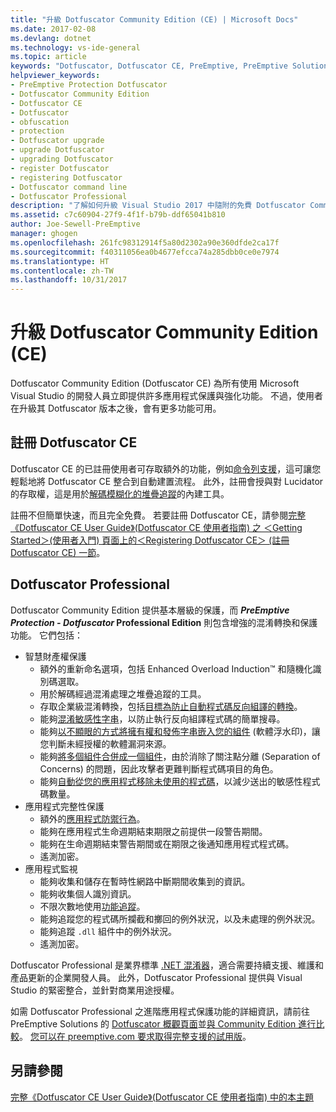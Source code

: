```yaml
---
title: "升級 Dotfuscator Community Edition (CE) | Microsoft Docs"
ms.date: 2017-02-08
ms.devlang: dotnet
ms.technology: vs-ide-general
ms.topic: article
keywords: "Dotfuscator, Dotfuscator CE, PreEmptive, PreEmptive Solutions, PreEmptive Protection, 保護, Community Edition, 混淆, .NET, 免費, Visual Studio 2017, 升級, 命令列"
helpviewer_keywords:
- PreEmptive Protection Dotfuscator
- Dotfuscator Community Edition
- Dotfuscator CE
- Dotfuscator
- obfuscation
- protection
- Dotfuscator upgrade
- upgrade Dotfuscator
- upgrading Dotfuscator
- register Dotfuscator
- registering Dotfuscator
- Dotfuscator command line
- Dotfuscator Professional
description: "了解如何升級 Visual Studio 2017 中隨附的免費 Dotfuscator Community Edition。"
ms.assetid: c7c60904-27f9-4f1f-b79b-ddf65041b810
author: Joe-Sewell-PreEmptive
manager: ghogen
ms.openlocfilehash: 261fc98312914f5a80d2302a90e360dfde2ca17f
ms.sourcegitcommit: f40311056ea0b4677efcca74a285dbb0ce0e7974
ms.translationtype: HT
ms.contentlocale: zh-TW
ms.lasthandoff: 10/31/2017
---
```

# <a name="upgrade-dotfuscator-community-edition-ce"></a>升級 Dotfuscator Community Edition (CE)

Dotfuscator Community Edition (Dotfuscator CE) 為所有使用 Microsoft Visual Studio 的開發人員立即提供許多應用程式保護與強化功能。
不過，使用者在升級其 Dotfuscator 版本之後，會有更多功能可用。

## <a name="registering-dotfuscator-ce"></a>註冊 Dotfuscator CE

Dotfuscator CE 的已註冊使用者可存取額外的功能，例如[命令列支援][cli]，這可讓您輕鬆地將 Dotfuscator CE 整合到自動建置流程。
此外，註冊會授與對 Lucidator 的存取權，這是用於[解碼模糊化的堆疊追蹤][decode-obfuscated]的內建工具。

註冊不但簡單快速，而且完全免費。
若要註冊 Dotfuscator CE，請參閱[完整《Dotfuscator CE User Guide》(Dotfuscator CE 使用者指南) 之 ＜Getting Started＞(使用者入門) 頁面上的＜Registering Dotfuscator CE＞ (註冊 Dotfuscator CE) 一節][register-ce]。

## <a name="dotfuscator-professional"></a>Dotfuscator Professional

Dotfuscator Community Edition 提供基本層級的保護，而 **_PreEmptive Protection - Dotfuscator_ Professional Edition** 則包含增強的混淆轉換和保護功能。
它們包括：

* 智慧財產權保護
  * 額外的重新命名選項，包括 Enhanced Overload Induction™ 和隨機化識別碼選取。
  * 用於解碼經過混淆處理之堆疊追蹤的工具。
  * 存取企業級混淆轉換，包括[目標為防止自動程式碼反向組譯的轉換][control-flow]。
  * 能夠[混淆敏感性字串][string-encryption]，以防止執行反向組譯程式碼的簡單搜尋。
  * 能夠[以不顯眼的方式將擁有權和發佈字串嵌入您的組件][watermarking] (軟體浮水印)，讓您判斷未經授權的軟體漏洞來源。
  * 能夠[將多個組件合併成一個組件][linking]，由於消除了關注點分離 (Separation of Concerns) 的問題，因此攻擊者更難判斷程式碼項目的角色。
  * 能夠[自動從您的應用程式移除未使用的程式碼][pruning]，以減少送出的敏感性程式碼數量。
* 應用程式完整性保護
  * 額外的[應用程式防禦行為][check-actions]。
  * 能夠在應用程式生命週期結束期限之前提供一段警告期間。
  * 能夠在生命週期結束警告期間或在期限之後通知應用程式程式碼。
  * 遙測加密。
* 應用程式監視
  * 能夠收集和儲存在暫時性網路中斷期間收集到的資訊。
  * 能夠收集個人識別資訊。
  * 不限次數地使用[功能追蹤][features]。
  * 能夠追蹤您的程式碼所攔截和擲回的例外狀況，以及未處理的例外狀況。
  * 能夠追蹤 `.dll` 組件中的例外狀況。
  * 遙測加密。

Dotfuscator Professional 是業界標準 [.NET 混淆器][net-obfuscator]，適合需要持續支援、維護和產品更新的企業開發人員。
此外，Dotfuscator Professional 提供與 Visual Studio 的緊密整合，並針對商業用途授權。

如需 Dotfuscator Professional 之進階應用程式保護功能的詳細資訊，請前往 PreEmptive Solutions 的 [Dotfuscator 概觀頁面][product-about]並[與 Community Edition 進行比較][product-compare]。
[您可以在 preemptive.com 要求取得完整支援的試用版][eval]。

## <a name="see-also"></a>另請參閱

[完整《Dotfuscator CE User Guide》(Dotfuscator CE 使用者指南) 中的本主題][full]

<!-- Copyright © 2017 PreEmptive Solutions, LLC -->

[control-flow]: https://www.preemptive.com/products/dotfuscator/features#controlflow
[string-encryption]: https://www.preemptive.com/products/dotfuscator/features#string
[watermarking]: https://www.preemptive.com/products/dotfuscator/features#watermarking
[linking]: https://www.preemptive.com/products/dotfuscator/features#linking
[pruning]: https://www.preemptive.com/products/dotfuscator/features#pruning

[check-actions]: https://www.preemptive.com/dotfuscator/pro/userguide/en/protection_checks_overview.html#actions
[features]: https://www.preemptive.com/dotfuscator/pro/userguide/en/instrumentation_features.html

[net-obfuscator]: https://www.preemptive.com/products/dotfuscator/overview
[eval]: https://www.preemptive.com/eval-request

[product-about]: https://www.preemptive.com/products/dotfuscator/overview
[product-compare]: https://www.preemptive.com/products/dotfuscator/compare-editions

[cli]: https://www.preemptive.com/dotfuscator/ce/docs/help/intro_cli.html
[register-ce]: https://www.preemptive.com/dotfuscator/ce/docs/help/gui_getstarted.html#register

[full]: https://www.preemptive.com/dotfuscator/ce/docs/help/intro_upgrades.html
[decode-obfuscated]: https://www.preemptive.com/dotfuscator/ce/docs/help/gui_decode_stack_trace.html